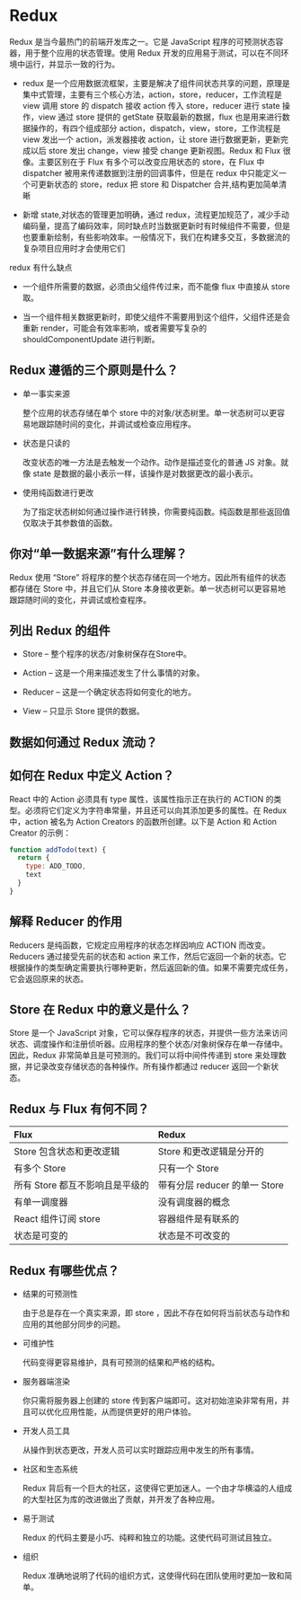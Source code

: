 # Redux

Redux 是当今最热门的前端开发库之一。它是 JavaScript 程序的可预测状态容器，用于整个应用的状态管理。使用 Redux 开发的应用易于测试，可以在不同环境中运行，并显示一致的行为。

* redux 是一个应用数据流框架，主要是解决了组件间状态共享的问题，原理是集中式管理，主要有三个核心方法，action，store，reducer，工作流程是 view 调用 store 的 dispatch 接收 action 传入 store，reducer 进行 state 操作，view 通过 store 提供的 getState 获取最新的数据，flux 也是用来进行数据操作的，有四个组成部分 action，dispatch，view，store，工作流程是 view 发出一个 action，派发器接收 action，让 store 进行数据更新，更新完成以后 store 发出 change，view 接受 change 更新视图。Redux 和 Flux 很像。主要区别在于 Flux 有多个可以改变应用状态的 store，在 Flux 中 dispatcher 被用来传递数据到注册的回调事件，但是在 redux 中只能定义一个可更新状态的 store，redux 把 store 和 Dispatcher 合并,结构更加简单清晰

* 新增 state,对状态的管理更加明确，通过 redux，流程更加规范了，减少手动编码量，提高了编码效率，同时缺点时当数据更新时有时候组件不需要，但是也要重新绘制，有些影响效率。一般情况下，我们在构建多交互，多数据流的复杂项目应用时才会使用它们

redux 有什么缺点

* 一个组件所需要的数据，必须由父组件传过来，而不能像 flux 中直接从 store 取。

* 当一个组件相关数据更新时，即使父组件不需要用到这个组件，父组件还是会重新 render，可能会有效率影响，或者需要写复杂的 shouldComponentUpdate 进行判断。

## Redux 遵循的三个原则是什么？

* 单一事实来源

  整个应用的状态存储在单个 store 中的对象/状态树里。单一状态树可以更容易地跟踪随时间的变化，并调试或检查应用程序。

* 状态是只读的

  改变状态的唯一方法是去触发一个动作。动作是描述变化的普通 JS 对象。就像 state 是数据的最小表示一样，该操作是对数据更改的最小表示。

* 使用纯函数进行更改

  为了指定状态树如何通过操作进行转换，你需要纯函数。纯函数是那些返回值仅取决于其参数值的函数。

## 你对“单一数据来源”有什么理解？

Redux 使用 “Store” 将程序的整个状态存储在同一个地方。因此所有组件的状态都存储在 Store 中，并且它们从 Store 本身接收更新。单一状态树可以更容易地跟踪随时间的变化，并调试或检查程序。

## 列出 Redux 的组件

* Store – 整个程序的状态/对象树保存在Store中。

* Action – 这是一个用来描述发生了什么事情的对象。

* Reducer – 这是一个确定状态将如何变化的地方。

* View – 只显示 Store 提供的数据。

## 数据如何通过 Redux 流动？

## 如何在 Redux 中定义 Action？

React 中的 Action 必须具有 type 属性，该属性指示正在执行的 ACTION 的类型。必须将它们定义为字符串常量，并且还可以向其添加更多的属性。在 Redux 中，action 被名为 Action Creators 的函数所创建。以下是 Action 和 Action Creator 的示例：

```js
function addTodo(text) {
  return {
    type: ADD_TODO,
    text
  }
}
```

## 解释 Reducer 的作用

Reducers 是纯函数，它规定应用程序的状态怎样因响应 ACTION 而改变。Reducers 通过接受先前的状态和 action 来工作，然后它返回一个新的状态。它根据操作的类型确定需要执行哪种更新，然后返回新的值。如果不需要完成任务，它会返回原来的状态。

## Store 在 Redux 中的意义是什么？

Store 是一个 JavaScript 对象，它可以保存程序的状态，并提供一些方法来访问状态、调度操作和注册侦听器。应用程序的整个状态/对象树保存在单一存储中。因此，Redux 非常简单且是可预测的。我们可以将中间件传递到 store 来处理数据，并记录改变存储状态的各种操作。所有操作都通过 reducer 返回一个新状态。

## Redux 与 Flux 有何不同？

| Flux | Redux |
| :--- | :--- |
| Store 包含状态和更改逻辑 | Store 和更改逻辑是分开的 |
| 有多个 Store | 只有一个 Store |
| 所有 Store 都互不影响且是平级的 | 带有分层 reducer 的单一 Store |
| 有单一调度器 | 没有调度器的概念 |
| React 组件订阅 store | 容器组件是有联系的 |
| 状态是可变的 | 状态是不可改变的 |

## Redux 有哪些优点？

* 结果的可预测性

  由于总是存在一个真实来源，即 store ，因此不存在如何将当前状态与动作和应用的其他部分同步的问题。

* 可维护性

  代码变得更容易维护，具有可预测的结果和严格的结构。

* 服务器端渲染

  你只需将服务器上创建的 store 传到客户端即可。这对初始渲染非常有用，并且可以优化应用性能，从而提供更好的用户体验。

* 开发人员工具

  从操作到状态更改，开发人员可以实时跟踪应用中发生的所有事情。

* 社区和生态系统

  Redux 背后有一个巨大的社区，这使得它更加迷人。一个由才华横溢的人组成的大型社区为库的改进做出了贡献，并开发了各种应用。

* 易于测试

  Redux 的代码主要是小巧、纯粹和独立的功能。这使代码可测试且独立。

* 组织

  Redux 准确地说明了代码的组织方式，这使得代码在团队使用时更加一致和简单。
